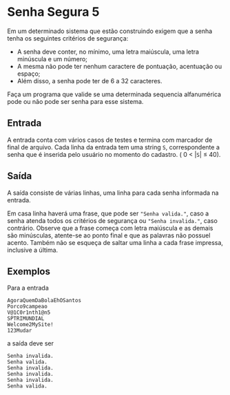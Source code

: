 # Senha Segura 5

Em um determinado sistema que estão construindo exigem que a senha tenha os 
seguintes critérios de segurança:

- A senha deve conter, no mínimo, uma letra maiúscula, uma letra minúscula
  e um número;
- A mesma não pode ter nenhum caractere de pontuação, acentuação ou espaço;
- Além disso, a senha pode ter de 6 a 32 caracteres.

Faça um programa que valide se uma determinada sequencia alfanumérica 
pode ou não pode ser senha para esse sistema.

## Entrada

A entrada conta com vários casos de testes e termina com marcador de final 
de arquivo. Cada linha da entrada tem uma string `S`, correspondente a 
senha que é inserida pelo usuário no momento do cadastro. ( 0 < |`S`| ≤ 40).

## Saída

A saída consiste de várias linhas, uma linha para cada senha informada na 
entrada.

Em casa linha haverá uma frase, que pode ser `"Senha valida."`, caso a 
senha atenda todos os critérios de segurança ou `"Senha invalida."`, caso 
contrário. Observe que a frase começa com letra maiúscula e as demais são 
minúsculas, atente-se ao ponto final e que as palavras não possuel acento. 
Também não se esqueça de saltar uma linha a cada frase impressa,
inclusive a última.

## Exemplos

Para a entrada

    AgoraQuemDaBolaEhOSantos
    Porco9campeao
    V@1C0r1nth1@n5
    SPTRIMUNDIAL
    Welcome2MySite!
    123Mudar

a saída deve ser

    Senha invalida.
    Senha valida.
    Senha invalida.
    Senha invalida.
    Senha invalida.
    Senha valida.